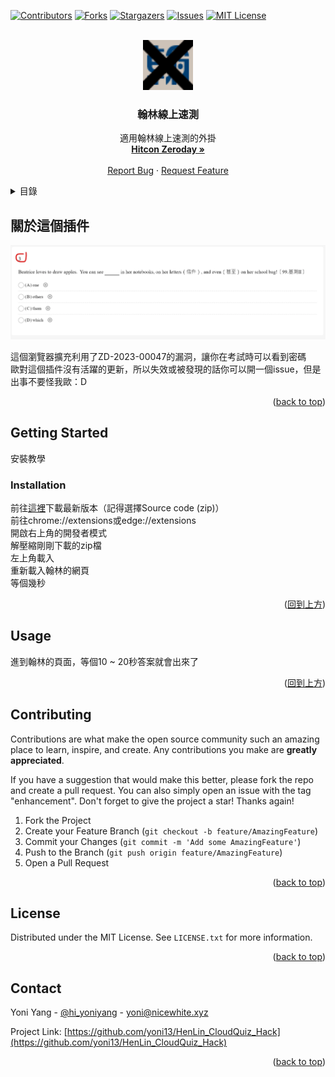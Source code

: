<!-- Improved compatibility of back to top link: See: https://github.com/othneildrew/Best-README-Template/pull/73 -->
<a name="readme-top"></a>
<!--
*** Thanks for checking out the Best-README-Template. If you have a suggestion
*** that would make this better, please fork the repo and create a pull request
*** or simply open an issue with the tag "enhancement".
*** Don't forget to give the project a star!
*** Thanks again! Now go create something AMAZING! :D
-->



<!-- PROJECT SHIELDS -->
<!--
*** I'm using markdown "reference style" links for readability.
*** Reference links are enclosed in brackets [ ] instead of parentheses ( ).
*** See the bottom of this document for the declaration of the reference variables
*** for contributors-url, forks-url, etc. This is an optional, concise syntax you may use.
*** https://www.markdownguide.org/basic-syntax/#reference-style-links
-->
[![Contributors][contributors-shield]][contributors-url]
[![Forks][forks-shield]][forks-url]
[![Stargazers][stars-shield]][stars-url]
[![Issues][issues-shield]][issues-url]
[![MIT License][license-shield]][license-url]



<!-- PROJECT LOGO -->
<br />
<div align="center">
  <a href="https://github.com/yoni13/HenLin_CloudQuiz_Hack">
    <img src="https://github.com/yoni13/HenLin_CloudQuiz_Hack/blob/main/src/favicon.png" alt="Logo" width="80" height="80">
  </a>

<h3 align="center">翰林線上速測</h3>

  <p align="center">
    適用翰林線上速測的外掛
    <br />
    <a href="https://zeroday.hitcon.org/vulnerability/ZD-2023-00047"><strong>Hitcon Zeroday »</strong></a>
    <br />
    <br />
    <a href="https://github.com/yoni13/HenLin_CloudQuiz_Hack/issues">Report Bug</a>
    ·
    <a href="https://github.com/yoni13/HenLin_CloudQuiz_Hack/issues">Request Feature</a>
  </p>
</div>



<!-- TABLE OF CONTENTS -->
<details>
  <summary>目錄</summary>
  <ol>
    <li>
      <a href="#about-the-project">關於這個插件</a>
    </li>
    <li>
      <a href="#getting-started">開始使用</a>
      <ul>
        <li><a href="#installation">安裝教學</a></li>
      </ul>
    </li>
    <li><a href="#usage">如何使用</a></li>
    <li><a href="#contributing">編輯</a></li>
    <li><a href="#license">授權條款</a></li>
    <li><a href="#contact">聯繫</a></li>
  </ol>
</details>



<!-- ABOUT THE PROJECT -->
## 關於這個插件

![螢幕截圖](https://raw.githubusercontent.com/yoni13/HenLin_CloudQuiz_Hack/main/received_1008823053694124.webp)

這個瀏覽器擴充利用了ZD-2023-00047的漏洞，讓你在考試時可以看到密碼  
歐對這個插件沒有活躍的更新，所以失效或被發現的話你可以開一個issue，但是出事不要怪我歐：D

<p align="right">(<a href="#readme-top">back to top</a>)</p>

<!-- GETTING STARTED -->
## Getting Started

安裝教學  
### Installation

前往[這裡](https://github.com/yoni13/HenLin_CloudQuiz_Hack/releases)下載最新版本（記得選擇Source code
(zip)）  
前往chrome://extensions或edge://extensions  
開啟右上角的開發者模式  
解壓縮剛剛下載的zip檔  
左上角載入  
重新載入翰林的網頁  
等個幾秒

<p align="right">(<a href="#readme-top">回到上方</a>)</p>



<!-- USAGE EXAMPLES -->
## Usage

進到翰林的頁面，等個10 ~ 20秒答案就會出來了

<p align="right">(<a href="#readme-top">回到上方</a>)</p>


<!-- CONTRIBUTING -->
## Contributing

Contributions are what make the open source community such an amazing place to learn, inspire, and create. Any contributions you make are **greatly appreciated**.

If you have a suggestion that would make this better, please fork the repo and create a pull request. You can also simply open an issue with the tag "enhancement".
Don't forget to give the project a star! Thanks again!

1. Fork the Project
2. Create your Feature Branch (`git checkout -b feature/AmazingFeature`)
3. Commit your Changes (`git commit -m 'Add some AmazingFeature'`)
4. Push to the Branch (`git push origin feature/AmazingFeature`)
5. Open a Pull Request

<p align="right">(<a href="#readme-top">back to top</a>)</p>



<!-- LICENSE -->
## License

Distributed under the MIT License. See `LICENSE.txt` for more information.

<p align="right">(<a href="#readme-top">back to top</a>)</p>



<!-- CONTACT -->
## Contact

Yoni Yang - [@hi_yoniyang](https://twitter.com/hi_yoniyang) - yoni@nicewhite.xyz

Project Link: [https://github.com/yoni13/HenLin_CloudQuiz_Hack](https://github.com/yoni13/HenLin_CloudQuiz_Hack)

<p align="right">(<a href="#readme-top">back to top</a>)</p>



<!-- MARKDOWN LINKS & IMAGES -->
<!-- https://www.markdownguide.org/basic-syntax/#reference-style-links -->
[contributors-shield]: https://img.shields.io/github/contributors/yoni13/HenLin_CloudQuiz_Hack.svg?style=for-the-badge
[contributors-url]: https://github.com/yoni13/HenLin_CloudQuiz_Hack/graphs/contributors
[forks-shield]: https://img.shields.io/github/forks/yoni13/HenLin_CloudQuiz_Hack.svg?style=for-the-badge
[forks-url]: https://github.com/yoni13/HenLin_CloudQuiz_Hack/network/members
[stars-shield]: https://img.shields.io/github/stars/yoni13/HenLin_CloudQuiz_Hack.svg?style=for-the-badge
[stars-url]: https://github.com/yoni13/HenLin_CloudQuiz_Hack/stargazers
[issues-shield]: https://img.shields.io/github/issues/yoni13/HenLin_CloudQuiz_Hack.svg?style=for-the-badge
[issues-url]: https://github.com/yoni13/HenLin_CloudQuiz_Hack/issues
[license-shield]: https://img.shields.io/github/license/yoni13/HenLin_CloudQuiz_Hack.svg?style=for-the-badge
[license-url]: https://github.com/yoni13/HenLin_CloudQuiz_Hack/blob/master/LICENSE.txt
[product-screenshot]: images/screenshot.png
